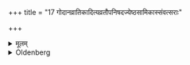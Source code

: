 +++
title = "17 गोदानव्रातिकादित्यव्रतौपनिषदज्येष्ठसामिकास्संवत्सराः"

+++

<details><summary>मूलम्</summary>

गोदानव्रातिकादित्यव्रतौपनिषदज्येष्ठसामिकास्संवत्सराः १७
</details>

<details><summary>Oldenberg</summary>

17. The Godāna-vrata, the Vrātika-vrata, the Āditya-vrata, the Upanishad-vrata, and the Gyeshṭḥasāma-vrata (last) one year (each).
</details>
